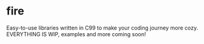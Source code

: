 # fire
Easy-to-use libraries written in C99 to make your coding journey more cozy.
EVERYTHING IS WIP, examples and more coming soon!
